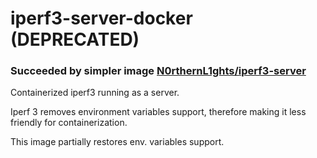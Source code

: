 # iperf3-server-docker (DEPRECATED)
### Succeeded by simpler image [N0rthernL1ghts/iperf3-server](https://github.com/N0rthernL1ghts/iperf3-server)
 
Containerized iperf3 running as a server.

Iperf 3 removes environment variables support, therefore making it less friendly for containerization. 

This image partially restores env. variables support.




